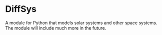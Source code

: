 # DiffSys
A module for Python that models solar systems and other space systems. The module will include much more in the future. 
